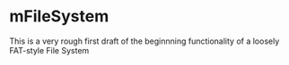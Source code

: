 # mFileSystem

This is a very rough first draft of the beginnning functionality of a loosely FAT-style File System
